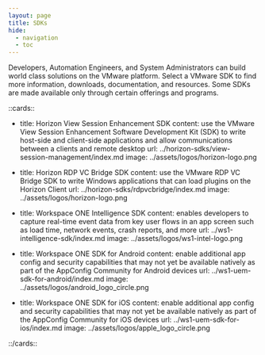 ```yaml
---
layout: page
title: SDKs
hide:
  - navigation
  - toc
---
```


Developers, Automation Engineers, and System Administrators can build world class solutions on the VMware platform. Select a VMware SDK to find more information, downloads, documentation, and resources. Some SDKs are made available only through certain offerings and programs.

::cards::

- title: Horizon View Session Enhancement SDK
  content: use the VMware View Session Enhancement Software Development Kit (SDK) to write host-side and client-side applications and allow communications between a clients and remote desktop
  url: ../horizon-sdks/view-session-management/index.md
  image: ../assets/logos/horizon-logo.png

- title: Horizon RDP VC Bridge SDK
  content: use the VMware RDP VC Bridge SDK to write Windows applications that can load plugins on the Horizon Client
  url: ../horizon-sdks/rdpvcbridge/index.md
  image: ../assets/logos/horizon-logo.png

- title: Workspace ONE Intelligence SDK
  content: enables developers to capture real-time event data from key user flows in an app screen such as load time, network events, crash reports, and more
  url: ../ws1-intelligence-sdk/index.md
  image: ../assets/logos/ws1-intel-logo.png

- title: Workspace ONE SDK for Android
  content: enable additional app config and security capabilities that may not yet be available natively as part of the AppConfig Community for Android devices
  url: ../ws1-uem-sdk-for-android/index.md
  image: ../assets/logos/android_logo_circle.png

- title: Workspace ONE SDK for iOS
  content: enable additional app config and security capabilities that may not yet be available natively as part of the AppConfig Community for iOS devices
  url: ../ws1-uem-sdk-for-ios/index.md
  image: ../assets/logos/apple_logo_circle.png

::/cards::
